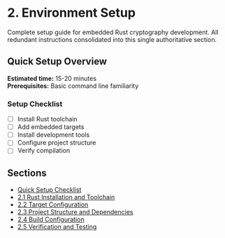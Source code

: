 # 2. Environment Setup

Complete setup guide for embedded Rust cryptography development. All redundant instructions consolidated into this single authoritative section.

## Quick Setup Overview

**Estimated time:** 15-20 minutes  
**Prerequisites:** Basic command line familiarity

### Setup Checklist
- [ ] Install Rust toolchain
- [ ] Add embedded targets  
- [ ] Install development tools
- [ ] Configure project structure
- [ ] Verify compilation

## Sections

- [Quick Setup Checklist](./quick-setup-checklist.md)
- [2.1 Rust Installation and Toolchain](./installation.md)
- [2.2 Target Configuration](./target-config.md)
- [2.3 Project Structure and Dependencies](./project-structure.md)
- [2.4 Build Configuration](./build-config.md)
- [2.5 Verification and Testing](./verification.md)

